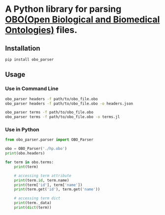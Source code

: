 # A Python library for parsing [OBO(Open Biological and Biomedical Ontologies)](https://obofoundry.org/) files.

## Installation

```
pip install obo_parser
```

## Usage

### Use in Command Line

```bash
obo_parser headers -f path/to/obo_file.obo
obo_parser headers -f path/to/obo_file.obo -o headers.json

obo_parser terms -f path/to/obo_file.obo
obo_parser terms -f path/to/obo_file.obo -o terms.jl
```

### Use in Python

```python
from obo_parser.parser import OBO_Parser

obo = OBO_Parser('./hp.obo')
print(obo.headers)

for term in obo.terms:
    print(term)

    # accessing term attribute
    print(term.id, term.name)
    print(term['id'], term['name'])
    print(term.get('id'), term.get('name'))

    # accessing term dict
    print(term._data)
    print(dict(term))
```

